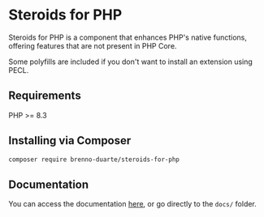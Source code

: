 # Steroids for PHP

Steroids for PHP is a component that enhances PHP's native functions, offering features that are not present in PHP Core.

Some polyfills are included if you don't want to install an extension using PECL.

## Requirements

PHP >= 8.3

## Installing via Composer

```bash
composer require brenno-duarte/steroids-for-php
```

## Documentation

You can access the documentation [here](docs/), or go directly to the `docs/` folder.